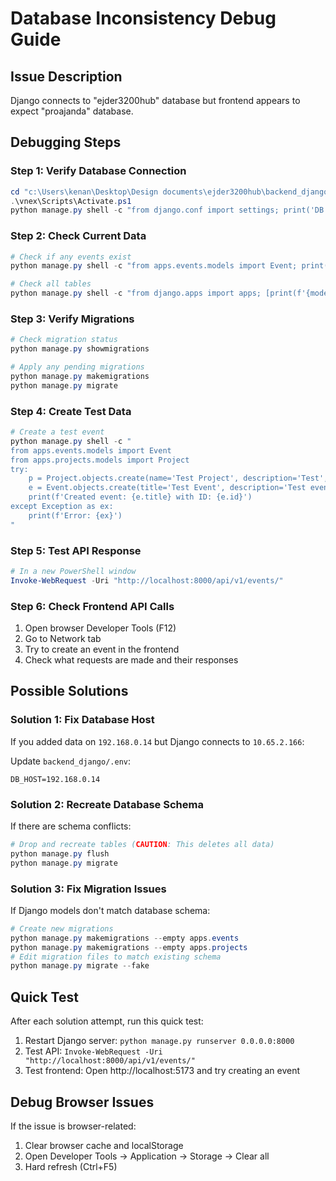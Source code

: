 # Database Inconsistency Debug Guide

## Issue Description
Django connects to "ejder3200hub" database but frontend appears to expect "proajanda" database.

## Debugging Steps

### Step 1: Verify Database Connection
```powershell
cd "c:\Users\kenan\Desktop\Design documents\ejder3200hub\backend_django"
.\vnex\Scripts\Activate.ps1
python manage.py shell -c "from django.conf import settings; print('DB Name:', settings.DATABASES['default']['NAME']); print('DB Host:', settings.DATABASES['default']['HOST'])"
```

### Step 2: Check Current Data
```powershell
# Check if any events exist
python manage.py shell -c "from apps.events.models import Event; print('Event count:', Event.objects.count())"

# Check all tables
python manage.py shell -c "from django.apps import apps; [print(f'{model._meta.db_table}: {model.objects.count()}') for model in apps.get_models()]"
```

### Step 3: Verify Migrations
```powershell
# Check migration status
python manage.py showmigrations

# Apply any pending migrations
python manage.py makemigrations
python manage.py migrate
```

### Step 4: Create Test Data
```powershell
# Create a test event
python manage.py shell -c "
from apps.events.models import Event
from apps.projects.models import Project
try:
    p = Project.objects.create(name='Test Project', description='Test', status='active')
    e = Event.objects.create(title='Test Event', description='Test event', project=p)
    print(f'Created event: {e.title} with ID: {e.id}')
except Exception as ex:
    print(f'Error: {ex}')
"
```

### Step 5: Test API Response
```powershell
# In a new PowerShell window
Invoke-WebRequest -Uri "http://localhost:8000/api/v1/events/"
```

### Step 6: Check Frontend API Calls
1. Open browser Developer Tools (F12)
2. Go to Network tab
3. Try to create an event in the frontend
4. Check what requests are made and their responses

## Possible Solutions

### Solution 1: Fix Database Host
If you added data on `192.168.0.14` but Django connects to `10.65.2.166`:

Update `backend_django/.env`:
```
DB_HOST=192.168.0.14
```

### Solution 2: Recreate Database Schema
If there are schema conflicts:

```powershell
# Drop and recreate tables (CAUTION: This deletes all data)
python manage.py flush
python manage.py migrate
```

### Solution 3: Fix Migration Issues
If Django models don't match database schema:

```powershell
# Create new migrations
python manage.py makemigrations --empty apps.events
python manage.py makemigrations --empty apps.projects
# Edit migration files to match existing schema
python manage.py migrate --fake
```

## Quick Test
After each solution attempt, run this quick test:

1. Restart Django server: `python manage.py runserver 0.0.0.0:8000`
2. Test API: `Invoke-WebRequest -Uri "http://localhost:8000/api/v1/events/"`
3. Test frontend: Open http://localhost:5173 and try creating an event

## Debug Browser Issues
If the issue is browser-related:

1. Clear browser cache and localStorage
2. Open Developer Tools → Application → Storage → Clear all
3. Hard refresh (Ctrl+F5)
